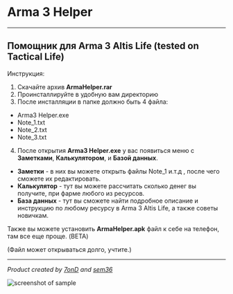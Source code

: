 # Arma 3 Helper
------------------------------------------------
## Помощник для Arma 3 Altis Life (tested on Tactical Life)
Инструкция:
1. Скачайте архив **ArmaHelper.rar**
2. Проинсталлируйте в удобную вам директорию
3. После инсталляции в папке должно быть 4 файла:
* Arma3 Helper.exe
* Note_1.txt
* Note_2.txt
* Note_3.txt

4. После открытия **Arma3 Helper.exe** у вас появиться меню с **Заметками**, **Калькулятором**, и **Базой данных**.
* **Заметки** - в них вы можете открыть файлы Note_1 и.т.д , после чего сможете их редактировать.
* **Калькулятор** - тут вы можете рассчитать сколько денег вы получите, при фарме любого из ресурсов.
* **База данных** - тут вы сможете найти подробное описание и инструкцию по любому ресурсу в Arma 3 Altis Life, а также  советы новичкам.

Также вы можете установить **ArmaHelper.apk** файл к себе на телефон, там все еще проще. (BETA)

(Файл может открываться долго, учтите.)

-----------------------------------------
_Product created by  [7onD](https://github.com/7onD) and [sem36](https://github.com/sem36)_


![screenshot of sample](https://cdn.cloudflare.steamstatic.com/steam/apps/107410/capsule_616x353.jpg?t=1608211055)
